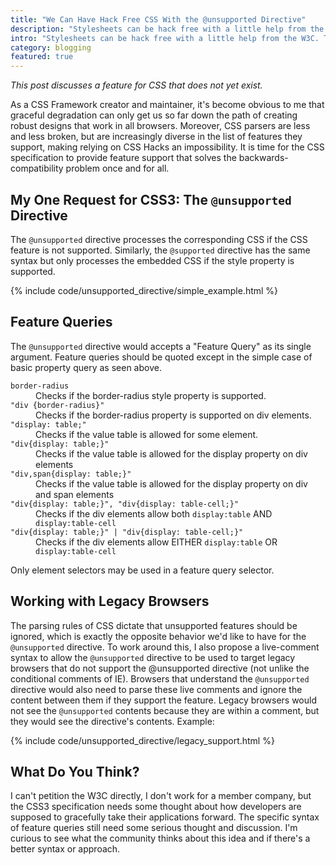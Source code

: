 ```yaml
---
title: "We Can Have Hack Free CSS With the @unsupported Directive"
description: "Stylesheets can be hack free with a little help from the W3C."
intro: "Stylesheets can be hack free with a little help from the W3C. The @supported and @unsupported directives would allow conditional evaluation of CSS based on feature inspection."
category: blogging
featured: true
---
```


*This post discusses a feature for CSS that does not yet exist.*

As a CSS Framework creator and maintainer, it's become obvious to me that graceful degradation can only get us so far down the path of creating robust designs that work in all browsers. Moreover, CSS parsers are less and less broken, but are increasingly diverse in the list of features they support, making relying on CSS Hacks an impossibility. It is time for the CSS specification to provide feature support that solves the backwards-compatibility problem once and for all.

My One Request for CSS3: The `@unsupported` Directive
-----------------------------------------------------

The `@unsupported` directive processes the corresponding CSS if the CSS feature is not supported. Similarly, the `@supported` directive has the same syntax but only processes the embedded CSS if the style property is supported.

{% include code/unsupported_directive/simple_example.html %}

Feature Queries
---------------

The `@unsupported` directive would accepts a "Feature Query" as its single argument. Feature queries should be quoted except in the simple case of basic property query as seen above.

<dl>
  <dt><code>border-radius</code></dt>
  <dd>Checks if the border-radius style property is supported.</dd>
  <dt><code>&quot;div {border-radius}&quot;</code></dt>
  <dd>Checks if the border-radius property is supported on div elements.</dd>
  <dt><code>&quot;display: table;&quot;</code></dt>
  <dd>Checks if the value table is allowed for some element.</dd>
  <dt><code>&quot;div{display: table;}&quot;</code></dt>
  <dd>Checks if the value table is allowed for the display property on div elements</dd>
  <dt><code>&quot;div,span{display: table;}&quot;</code></dt>
  <dd>Checks if the value table is allowed for the display property on div and span elements</dd>
  <dt><code>&quot;div{display: table;}&quot;, &quot;div{display: table-cell;}&quot;</code></dt>
  <dd>Checks if the div elements allow both <code>display:table</code> AND <code>display:table-cell</code></dd>
  <dt><code>&quot;div{display: table;}&quot; | &quot;div{display: table-cell;}&quot;</code></dt>
  <dd>Checks if the div elements allow EITHER <code>display:table</code> OR <code>display:table-cell</code></dd>
</dl>

Only element selectors may be used in a feature query selector.

Working with Legacy Browsers
----------------------------

The parsing rules of CSS dictate that unsupported features should be ignored, which is exactly the opposite behavior we'd like to have for the `@unsupported` directive. To work around this, I also propose a live-comment syntax to allow the `@unsupported` directive to be used to target legacy browsers that do not support the @unsupported directive (not unlike the conditional comments of IE). Browsers that understand the `@unsupported` directive would also need to parse these live comments and ignore the content between them if they support the feature. Legacy browsers would not see the `@unsupported` contents because they are within a comment, but they would see the directive's contents. Example:

{% include code/unsupported_directive/legacy_support.html %}

What Do You Think?
------------------

I can't petition the W3C directly, I don't work for a member company, but the CSS3 specification needs some thought about how developers are supposed to gracefully take their applications forward. The specific syntax of feature queries still need some serious thought and discussion. I'm curious to see what the community thinks about this idea and if there's a better syntax or approach.
